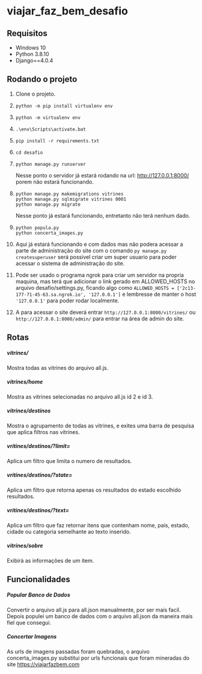 # viajar_faz_bem_desafio

## Requisitos

* Windows 10
* Python 3.8.10
* Django==4.0.4

## Rodando o projeto

1. Clone o projeto.
2. ```
   python -m pip install virtualenv env
   ```
3. ```
   python -m virtualenv env
   ```
4. ```
   .\env\Scripts\activate.bat
   ```
5. ```
   pip install -r requirements.txt
   ```
6. ```
   cd desafio
   ```
7. ```
   python manage.py runserver
   ```

   Nesse ponto o servidor já estará rodando na url: http://127.0.0.1:8000/ porem não estará funcionando.
8. ```
   python manage.py makemigrations vitrines  
   python manage.py sqlmigrate vitrines 0001 
   python manage.py migrate

   ```

   Nesse ponto já estará funcionando, entretanto não terá nenhum dado.
9. ```
   python popula.py
   python concerta_images.py
   ```
10. Aqui já estará funcionando e com dados mas não podera acessar a parte de administração do site com o comando `py manage.py createsuperuser` será possivel criar um super usuario para poder acessar o sistema de administração do site.
11. Pode ser usado o programa ngrok para criar um servidor na propria maquina, mas terá que adicionar o link gerado em ALLOWED_HOSTS no arquivo desafio/settings.py, ficando algo como `ALLOWED_HOSTS = ['2c13-177-71-45-63.sa.ngrok.io', '127.0.0.1']` e lembresse de manter o host `'127.0.0.1'` para poder rodar localmente.
12. A para acessar o site deverá entrar `http://127.0.0.1:8000/vitrines/` ou `http://127.0.0.1:8000/admin/` para entrar na área de admin do site.

## Rotas

##### vitrines/

Mostra todas as vitrines do arquivo all.js.

##### vitrines/home

Mostra as vitrines selecionadas no arquivo all.js id 2 e id 3.

##### vitrines/destinos

Mostra o agrupamento de todas as vitrines, e exites uma barra de pesquisa que aplica filtros nas vitrines.

##### vritines/destinos/?limit=<numero>

Aplica um filtro que limita o numero de resultados.

##### vritines/destinos/?state=<estado>

Aplica um filtro que retorna apenas os resultados do estado escolhido resultados.

##### vritines/destinos/?text=<texto>

Aplica um filtro que faz retornar itens que contenham nome, pais, estado, cidade ou categoria semelhante ao texto inserido.

##### vitrines/sobre

Exibirá as informações de um item.

## Funcionalidades

##### Popular Banco de Dados

Convertir o arquivo all.js para all.json manualmente, por ser mais facil. Depois populei um banco de dados com o arquivo all.json da maneira mais fiel que consegui.

##### Concertar Imagens

As urls de imagens passadas foram quebradas, o arquivo concerta_images.py substitui por urls funcionais que foram mineradas do site https://viajarfazbem.com
